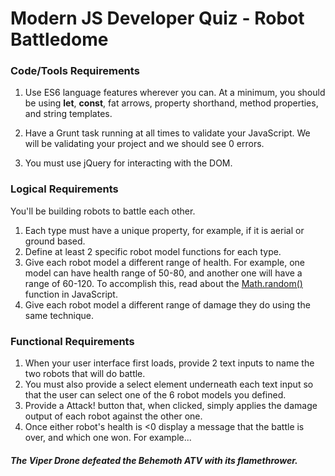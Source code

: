 # Modern JS Developer Quiz - Robot Battledome

### Code/Tools Requirements

1. Use ES6 language features wherever you can. At a minimum, you should be using **let**, **const**, fat arrows, property shorthand, method properties, and string templates.
1. Have a Grunt task running at all times to validate your JavaScript. We will be validating your project and we should see 0 errors.

1. You must use jQuery for interacting with the DOM.

### Logical Requirements

You'll be building robots to battle each other.

<!-- 1. A base Robot function. -->
<!-- 1. Define three robot type functions (e.g. Drone, Bipedal, ATV). -->
1. Each type must have a unique property, for example, if it is aerial or ground based.
1. Define at least 2 specific robot model functions for each type.
1. Give each robot model a different range of health. For example, one model can have health range of 50-80, and another one will have a range of 60-120. To accomplish this, read about the [Math.random()](https://developer.mozilla.org/en-US/docs/Web/JavaScript/Reference/Global_Objects/Math/random) function in JavaScript.
1. Give each robot model a different range of damage they do using the same technique.

### Functional Requirements

1. When your user interface first loads, provide 2 text inputs to name the two robots that will do battle.
1. You must also provide a select element underneath each text input so that the user can select one of the 6 robot models you defined.
1. Provide a Attack! button that, when clicked, simply applies the damage output of each robot against the other one.
1. Once either robot's health is <0 display a message that the battle is over, and which one won. For example...

##### The Viper Drone defeated the Behemoth ATV with its flamethrower.